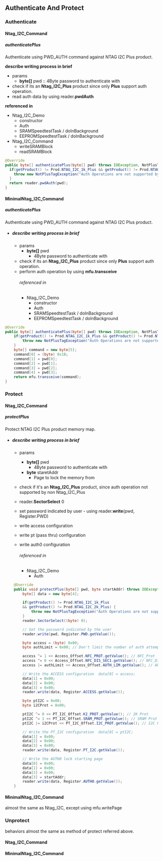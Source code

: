 



## Authenticate And Protect

### Authenticate
#### Ntag_I2C_Command
##### authenticatePlus
Authenticate using PWD_AUTH command against NTAG I2C Plus product.

**describe writing process in brief**
- params
	- **byte[]** pwd :: 4Byte password to authenticate with
- check if its an **Ntag_I2C_Plus** product since only **Plus** support auth operation.
- read auth data by using reader.**pwdAuth**

**referenced in**
- Ntag_I2C_Demo
	- constructor
	- Auth
	- SRAMSpeedtestTask / doInBackground
	- EEPROMSpeedtestTask / doInBackground
- Ntag_I2C_Command  
	- writeSRAMBlock
	- readSRAMBlock
```java
@Override  
public byte[] authenticatePlus(byte[] pwd) throws IOException, NotPlusTagException {  
  if(getProduct() != Prod.NTAG_I2C_1k_Plus && getProduct() != Prod.NTAG_I2C_2k_Plus) {  
    throw new NotPlusTagException("Auth Operations are not supported by non NTAG I2C PLUS products");  
  }  
  return reader.pwdAuth(pwd);  
}
```
#### MinimalNtag_I2C_Command
##### authenticatePlus
Authenticate using PWD_AUTH command against NTAG I2C Plus product.
- ##### describe writing process in brief
	- params
		- **byte[]** pwd
			- 4Byte password to authenticate with
	- check if its an **Ntag_I2C_Plus** product since only **Plus** support auth operation.
	- perform auth operation by using **mfu.transceive**
		###### referenced in
		- Ntag_I2C_Demo
			- constructor
			- Auth
			- SRAMSpeedtestTask / doInBackground
			- EEPROMSpeedtestTask / doInBackground
		
```java
@Override  
public byte[] authenticatePlus(byte[] pwd) throws IOException, NotPlusTagException {  
	if(getProduct() != Prod.NTAG_I2C_1k_Plus && getProduct() != Prod.NTAG_I2C_2k_Plus) {  
		throw new NotPlusTagException("Auth Operations are not supported by non NTAG I2C PLUS products");  
	}  
	byte[] command = new byte[5];  
	command[0] = (byte) 0x1B;  
	command[1] = pwd[0];  
	command[2] = pwd[1];  
	command[3] = pwd[2];  
	command[4] = pwd[3];  
	return mfu.transceive(command);  
}
```

### Protect
#### Ntag_I2C_Command
##### protectPlus
Protect NTAG I2C Plus product memory map.
- ##### describe writing process in brief
	- params
		- **byte[]** pwd
			- 4Byte password to authenticate with
		- **byte** staretAddr
			- Page to lock the memory from
	- check if it's an **Ntag_I2C_Plus** product, since auth operation not supported by non Ntag_I2C_Plus 
	- reader.**SectorSelect** 0
	- set password indicated by user - using reader.**write**(pwd, Register.PWD)
	- write access configuration
	- write pt (pass thru) configuration
	- write auth0 configuration
	
		###### referenced in
		- Ntag_I2C_Demo
			- Auth
```java
	@Override  
	public void protectPlus(byte[] pwd, byte startAddr) throws IOException, FormatException, NotPlusTagException {  
		byte[] data = new byte[4];  

		if(getProduct() != Prod.NTAG_I2C_1k_Plus 
		&& getProduct() != Prod.NTAG_I2C_2k_Plus) {  
			throw new NotPlusTagException("Auth Operations are not supported by non NTAG I2C PLUS products");  
		}  
		reader.SectorSelect((byte) 0);  

		// Set the password indicated by the user  
		reader.write(pwd, Register.PWD.getValue());  

		byte access = (byte) 0x00;  
		byte authLimit = 0x00; // Don't limit the number of auth attempts  

		access ^= 1 << Access_Offset.NFC_PROT.getValue(); // NFC_Prot  
		access ^= 0 << Access_Offset.NFC_DIS_SEC1.getValue(); // NFC_DIS_SEC1  
		access |= authLimit << Access_Offset.AUTH_LIM.getValue(); // AUTHLIM  

		// Write the ACCESS configuration  data[0] = access;  
		data[1] = 0x00;  
		data[2] = 0x00;  
		data[3] = 0x00;  
		reader.write(data, Register.ACCESS.getValue());  

		byte ptI2C = 0x00;  
		byte i2CProt = 0x00;  

		ptI2C ^= 0 << PT_I2C_Offset.K2_PROT.getValue(); // 2K Prot  
		ptI2C ^= 1 << PT_I2C_Offset.SRAM_PROT.getValue(); // SRAM Prot  
		ptI2C |= i2CProt << PT_I2C_Offset.I2C_PROT.getValue(); // I2C Prot  

		// Write the PT_I2C configuration  data[0] = ptI2C;  
		data[1] = 0x00;  
		data[2] = 0x00;  
		data[3] = 0x00;  
		reader.write(data, Register.PT_I2C.getValue());  

		// Write the AUTH0 lock starting page  
		data[0] = 0x00;  
		data[1] = 0x00;  
		data[2] = 0x00;  
		data[3] = startAddr;  
		reader.write(data, Register.AUTH0.getValue());  
	}
```

#### MinimalNtag_I2C_Command
almost the same as Ntag_I2C, except using mfu.writePage


### Unprotect
behaviors almost the same as method of protect referred above.

#### Ntag_I2C_Command
#### MinimalNtag_I2C_Command
<!--stackedit_data:
eyJoaXN0b3J5IjpbMjMxNzQ2MDk4XX0=
-->
